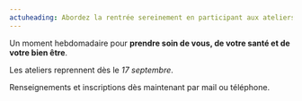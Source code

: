 ```yaml
---
actuheading: Abordez la rentrée sereinement en participant aux ateliers de sophrologie !
---
```

Un moment hebdomadaire pour **prendre soin de vous, de votre santé et de votre bien être**.

Les ateliers reprennent dès le _17 septembre_.

Renseignements et inscriptions dès maintenant par mail ou téléphone.
